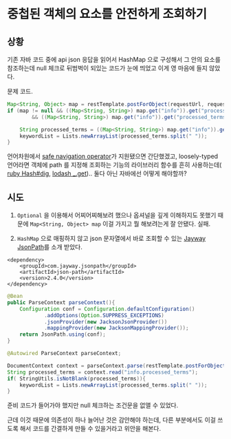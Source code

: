
# 중첩된 객체의 요소를 안전하게 조회하기

## 상황

기존 자바 코드 중에 api json 응답을 읽어서 HashMap 으로 구성해서 그 안의 요소를 참조하는데 null 체크로 뒤범벅이 되있는 코드가 눈에 띄었고 이게 영 마음에 들지 않았다.

문제 코드.

```java
Map<String, Object> map = restTemplate.postForObject(requestUrl, request, HashMap.class);
if (map != null && ((Map<String, String>) map.get("info")).get("processed_terms") != null
		&& ((Map<String, String>) map.get("info")).get("processed_terms").length() > 0) {

	String processed_terms = ((Map<String, String>) map.get("info")).get("processed_terms");
	keywordList = Lists.newArrayList(processed_terms.split(" "));
}
```

언어차원에서 [safe navigation operator](https://en.wikipedia.org/wiki/Safe_navigation_operator)가 지원됐으면 간단했겠고, loosely-typed 언어라면 객체에 path 를 지정해 조회하는 기능의 라이브러리 함수를 흔히 사용하는데( [ruby Hash#dig](https://ruby-doc.org/core-2.5.0/Hash.html#method-i-dig), [lodash _.get](https://lodash.com/docs/4.17.11#get)).. 둘다 아닌 자바에선 어떻게 해야할까?

## 시도

1. `Optional` 을 이용해서 어찌어찌해보려 했으나 옵셔널을 깊게 이해하지도 못했기 때문에 `Map<String, Object> map` 이걸 가지고 뭘 해보려는게 잘 안됐다. 실패.

2. `HashMap` 으로 매핑하지 않고 json 문자열에서 바로 조회할 수 있는 [Jayway JsonPath](https://github.com/json-path/JsonPath)를 소개 받았다.

```
<dependency>
    <groupId>com.jayway.jsonpath</groupId>
    <artifactId>json-path</artifactId>
    <version>2.4.0</version>
</dependency>
```

```java
@Bean
public ParseContext parseContext(){
	Configuration conf = Configuration.defaultConfiguration()
			.addOptions(Option.SUPPRESS_EXCEPTIONS)
			.jsonProvider(new JacksonJsonProvider())
			.mappingProvider(new JacksonMappingProvider());
	return JsonPath.using(conf);
}

@Autowired ParseContext parseContext;
```

```java
DocumentContext context = parseContext.parse(restTemplate.postForObject(requestUrl, request, String.class));
String processed_terms = context.read("info.processed_terms");
if( StringUtils.isNotBlank(processed_terms)){
	keywordList = Lists.newArrayList(processed_terms.split(" "));
}
```

준비 코드가 들어가야 했지만 null 체크하는 조건문을 없앨 수 있었다.

근데 이것 때문에 의존성이 하나 늘어난 것은 감안해야 하는데, 다른 부분에서도 이걸 쓰도록 해서 코드를 간결하게 만들 수 있을거라고 위안을 해본다.
